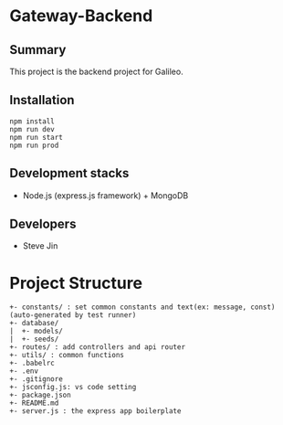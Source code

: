 # Gateway-Backend

## Summary

This project is the backend project for Galileo.

## Installation

```
npm install
npm run dev
npm run start
npm run prod
```

## Development stacks

- Node.js (express.js framework) + MongoDB

## Developers

- Steve Jin


# Project Structure

```
+- constants/ : set common constants and text(ex: message, const) (auto-generated by test runner)
+- database/
|  +- models/
|  +- seeds/
+- routes/ : add controllers and api router
+- utils/ : common functions
+- .babelrc
+- .env
+- .gitignore
+- jsconfig.js: vs code setting
+- package.json
+- README.md
+- server.js : the express app boilerplate
```
